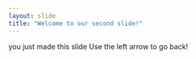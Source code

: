 ```yaml
---
layout: slide
title: "Welcome to our second slide!"
---
```

you just made this slide
Use the left arrow to go back!
